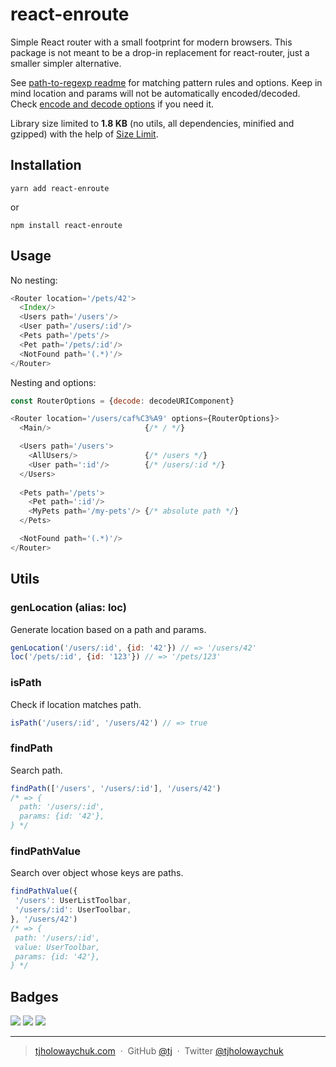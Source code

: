 # react-enroute

Simple React router with a small footprint for modern browsers.
This package is not meant to be a drop-in replacement for react-router,
just a smaller simpler alternative.

See [path-to-regexp readme](https://github.com/pillarjs/path-to-regexp#usage)
for matching pattern rules and options. Keep in mind location and params will
not be automatically encoded/decoded. Check
[encode and decode options](https://github.com/pillarjs/path-to-regexp#match)
if you need it.

Library size limited to **1.8 KB** (no utils, all dependencies, minified
and gzipped) with the help of [Size Limit](https://github.com/ai/size-limit). 

## Installation

```console
yarn add react-enroute
```

or

```console
npm install react-enroute
```

## Usage

No nesting:

```js
<Router location='/pets/42'>
  <Index/>
  <Users path='/users'/>
  <User path='/users/:id'/>
  <Pets path='/pets'/>
  <Pet path='/pets/:id'/>
  <NotFound path='(.*)'/>
</Router>
```

Nesting and options:

```js
const RouterOptions = {decode: decodeURIComponent}

<Router location='/users/caf%C3%A9' options={RouterOptions}>
  <Main/>                     {/* / */}

  <Users path='/users'>
    <AllUsers/>               {/* /users */}
    <User path=':id'/>        {/* /users/:id */}
  </Users>
    
  <Pets path='/pets'>
    <Pet path=':id'/>
    <MyPets path='/my-pets'/> {/* absolute path */}
  </Pets>

  <NotFound path='(.*)'/>
</Router>
```

## Utils

### genLocation (alias: loc)

Generate location based on a path and params.

```js
genLocation('/users/:id', {id: '42'}) // => '/users/42'
loc('/pets/:id', {id: '123'}) // => '/pets/123'
```

### isPath

Check if location matches path.

```js
isPath('/users/:id', '/users/42') // => true
```

### findPath

Search path.

```js
findPath(['/users', '/users/:id'], '/users/42')
/* => {
  path: '/users/:id',
  params: {id: '42'},
} */
```

### findPathValue

Search over object whose keys are paths.

```js
findPathValue({
 '/users': UserListToolbar,
 '/users/:id': UserToolbar,
}, '/users/42')
/* => {
 path: '/users/:id',
 value: UserToolbar,
 params: {id: '42'},
} */
```

## Badges

![](https://img.shields.io/badge/license-MIT-blue.svg)
![](https://img.shields.io/badge/status-stable-green.svg)
[![](http://apex.sh/images/badge.svg)](https://apex.sh/ping/)

---

> [tjholowaychuk.com](http://tjholowaychuk.com) &nbsp;&middot;&nbsp;
> GitHub [@tj](https://github.com/tj) &nbsp;&middot;&nbsp;
> Twitter [@tjholowaychuk](https://twitter.com/tjholowaychuk)
